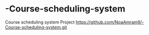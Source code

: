 # -Course-scheduling-system
 Course scheduling system Project
https://github.com/NoaAmram9/-Course-scheduling-system.git
